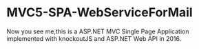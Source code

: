 # MVC5-SPA-WebServiceForMail
Now you see me,this is a ASP.NET MVC Single Page Application implemented with knockoutJS and ASP.NET Web API in 2016.
